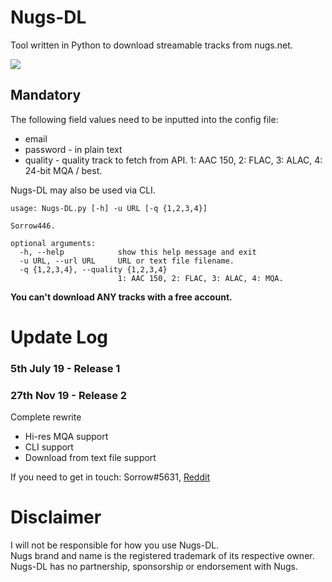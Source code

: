 # Nugs-DL
Tool written in Python to download streamable tracks from nugs.net. 

![](https://orion.feralhosting.com/sorrow/ngs.png)

## Mandatory ##
The following field values need to be inputted into the config file:
- email
- password - in plain text
- quality - quality track to fetch from API. 1: AAC 150, 2: FLAC, 3: ALAC, 4: 24-bit MQA / best.

Nugs-DL may also be used via CLI.    

```
usage: Nugs-DL.py [-h] -u URL [-q {1,2,3,4}]

Sorrow446.

optional arguments:
  -h, --help            show this help message and exit
  -u URL, --url URL     URL or text file filename.
  -q {1,2,3,4}, --quality {1,2,3,4}
                        1: AAC 150, 2: FLAC, 3: ALAC, 4: MQA.
  ```

**You can't download ANY tracks with a free account.**

# Update Log #
### 5th July 19 - Release 1 ###
### 27th Nov 19 - Release 2 ###
Complete rewrite
- Hi-res MQA support
- CLI support
- Download from text file support

If you need to get in touch: Sorrow#5631, [Reddit](https://www.reddit.com/user/Sorrow446)

# Disclaimer
I will not be responsible for how you use Nugs-DL.    
Nugs brand and name is the registered trademark of its respective owner.    
Nugs-DL has no partnership, sponsorship or endorsement with Nugs.    
